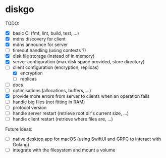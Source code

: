 # diskgo

TODO:
- [x] basic CI (fmt, lint, build, test, ...)
- [x] mdns discovery for client
- [x] mdns announce for server
- [ ] timeout handling (using contexts ?)
- [x] disk file storage (instead of in memory)
- [x] server configuration (max disk space provided, store directory)
- [ ] client configuration (encryption, replicas)
  - [x] encryption
  - [ ] replicas
- [ ] docs
- [ ] optimisations (allocations, buffers, ...)
- [x] provide more errors from server to clients when an operation fails
- [ ] handle big files (not fitting in RAM)
- [ ] protocol version
- [ ] handle server restart (retrieve root dir's current size, ...)
- [ ] handle client restart (retrieve where files are, ...)

Future ideas:
- [ ] native desktop app for macOS (using SwiftUI and GRPC to interact with Golang)
- [ ] integrate with the filesystem and mount a volume
